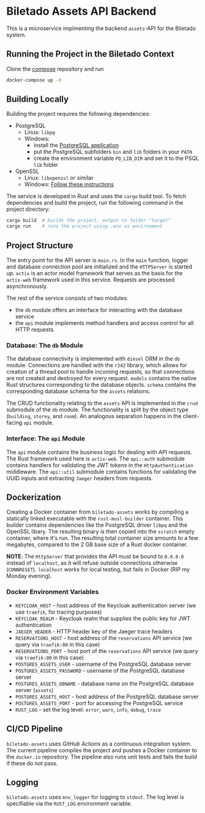 # Biletado Assets API Backend

This is a microservice implmenting the backend `assets`-API for the Biletado system.

## Running the Project in the Biletado Context

Clone the [compose](https://gitlab.com/nyando/compose) repository and run

```bash
docker-compose up -d
```

## Building Locally

Building the project requires the following dependencies:

- PostgreSQL
  - Linux: `libpq`
  - Windows:
    - install the [PostgreSQL application](https://www.postgresql.org/download/)
    - put the PostgreSQL subfolders `bin` and `lib` folders in your `PATH`
    - create the environment variable `PQ_LIB_DIR` and set it to the PSQL `lib` folder
- OpenSSL
  - Linux: `libopenssl` or similar
  - Windows: [Follow these instructions](https://stackoverflow.com/a/61921362)

The service is developed in Rust and uses the `cargo` build tool.
To fetch dependencies and build the project, run the following command in the project directory:

```bash
cargo build  # builds the project, output to folder "target"
cargo run    # runs the project using .env as environment
```

## Project Structure

The entry point for the API server is `main.rs`.
In the `main` function, logger and database connection pool are initialized and the `HTTPServer` is started up.
`actix` is an actor model framework that serves as the basis for the `actix-web` framework used in this service.
Requests are processed asynchronously.

The rest of the service consists of two modules:

- the `db` module offers an interface for interacting with the database service
- the `api` module implements method handlers and access control for all HTTP requests.

### Database: The `db` Module

The database connectivity is implemented with `diesel` ORM in the `db` module.
Connections are handled with the `r2d2` library,
which allows for creation of a thread pool to handle incoming requests,
so that connections are not created and destroyed for every request.
`models` contains the native Rust structures corresponding to the database objects.
`schema` contains the corresponding database schema for the `assets` relations.

The CRUD functionality relating to the `assets` API is implemented in the `crud` submodule of the `db` module.
The functionality is split by the object type (`building`, `storey`, and `room`).
An analogous separation happens in the client-facing `api` module.

### Interface: The `api` Module

The `api` module contains the business logic for dealing with API requests.
The Rust framework used here is `actix-web`.
The `api::auth` submodule contains handlers for validating the JWT tokens in the `HttpAuthentication` middleware.
The `api::util` submodule contains functions for validating the UUID inputs and extracting `Jaeger` headers from requests.

## Dockerization

Creating a Docker container from `biletado-assets` works by
compiling a statically linked executable with the `rust-musl-builder` container.
This builder contains dependencies like the PostgreSQL driver `libpq` and the OpenSSL libary.
The resulting binary is then copied into the `scratch` empty container, where it's run.
The resulting total container size amounts to a few megabytes,
compared to the 2 GB base size of a Rust docker container.

**NOTE**: The `HttpServer` that provides the API must be bound to `0.0.0.0` instead of `localhost`,
as it will refuse outside connections otherwise (`CONNRESET`).
`localhost` works for local testing, but fails in Docker (RIP my Monday evening).

### Docker Environment Variables

- `KEYCLOAK_HOST` - host address of the Keycloak authentication server (we use `traefik`, for tracing purposes)
- `KEYCLOAK_REALM` - Keycloak realm that supplies the public key for JWT authentication
- `JAEGER_HEADER` - HTTP header key of the Jaeger trace headers
- `RESERVATIONS_HOST` - host address of the `reservations` API service (we query via `traefik:80` in this case)
- `RESERVATIONS_PORT` - host port of the `reservations` API service (we query via `traefik:80` in this case)
- `POSTGRES_ASSETS_USER` - username of the PostgreSQL database server
- `POSTGRES_ASSETS_PASSWORD` - username of the PostgreSQL database server
- `POSTGRES_ASSETS_DBNAME` - database name on the PostgreSQL database server (`assets`)
- `POSTGRES_ASSETS_HOST` - host address of the PostgreSQL database server
- `POSTGRES_ASSETS_PORT` - port for accessing the PostgreSQL service
- `RUST_LOG` - set the log level: `error`, `warn`, `info`, `debug`, `trace`

## CI/CD Pipeline

`biletado-assets` uses _GitHub Actions_ as a continuous integration system.
The current pipeline compiles the project and pushes a Docker container to the `docker.io` repository.
The pipeline also runs unit tests and fails the build if these do not pass.

## Logging

`biletado-assets` uses `env_logger` for logging to `stdout`.
The log level is specifiable via the `RUST_LOG` environment variable.
